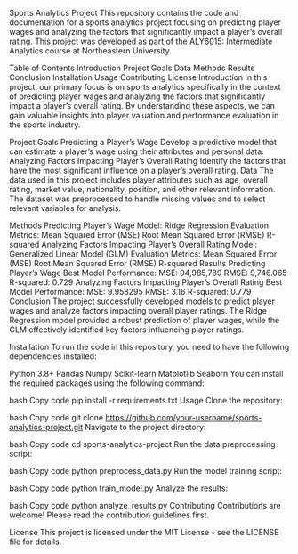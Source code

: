 Sports Analytics Project
This repository contains the code and documentation for a sports analytics project focusing on predicting player wages and analyzing the factors that significantly impact a player’s overall rating. This project was developed as part of the ALY6015: Intermediate Analytics course at Northeastern University.

Table of Contents
Introduction
Project Goals
Data
Methods
Results
Conclusion
Installation
Usage
Contributing
License
Introduction
In this project, our primary focus is on sports analytics specifically in the context of predicting player wages and analyzing the factors that significantly impact a player’s overall rating. By understanding these aspects, we can gain valuable insights into player valuation and performance evaluation in the sports industry.

Project Goals
Predicting a Player’s Wage
Develop a predictive model that can estimate a player’s wage using their attributes and personal data.
Analyzing Factors Impacting Player’s Overall Rating
Identify the factors that have the most significant influence on a player’s overall rating.
Data
The data used in this project includes player attributes such as age, overall rating, market value, nationality, position, and other relevant information. The dataset was preprocessed to handle missing values and to select relevant variables for analysis.

Methods
Predicting Player’s Wage
Model: Ridge Regression
Evaluation Metrics:
Mean Squared Error (MSE)
Root Mean Squared Error (RMSE)
R-squared
Analyzing Factors Impacting Player’s Overall Rating
Model: Generalized Linear Model (GLM)
Evaluation Metrics:
Mean Squared Error (MSE)
Root Mean Squared Error (RMSE)
R-squared
Results
Predicting Player’s Wage
Best Model Performance:
MSE: 94,985,789
RMSE: 9,746.065
R-squared: 0.729
Analyzing Factors Impacting Player’s Overall Rating
Best Model Performance:
MSE: 9.958295
RMSE: 3.16
R-squared: 0.779
Conclusion
The project successfully developed models to predict player wages and analyze factors impacting overall player ratings. The Ridge Regression model provided a robust prediction of player wages, while the GLM effectively identified key factors influencing player ratings.

Installation
To run the code in this repository, you need to have the following dependencies installed:

Python 3.8+
Pandas
Numpy
Scikit-learn
Matplotlib
Seaborn
You can install the required packages using the following command:

bash
Copy code
pip install -r requirements.txt
Usage
Clone the repository:

bash
Copy code
git clone https://github.com/your-username/sports-analytics-project.git
Navigate to the project directory:

bash
Copy code
cd sports-analytics-project
Run the data preprocessing script:

bash
Copy code
python preprocess_data.py
Run the model training script:

bash
Copy code
python train_model.py
Analyze the results:

bash
Copy code
python analyze_results.py
Contributing
Contributions are welcome! Please read the contribution guidelines first.

License
This project is licensed under the MIT License - see the LICENSE file for details.
